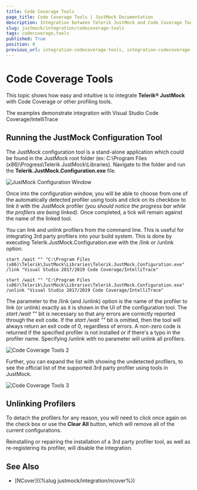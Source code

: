 ```yaml
---
title: Code Coverage Tools 
page_title: Code Coverage Tools | JustMock Documentation
description: Integration between Telerik JustMock and Code Coverage Tools such as Visual Studio Code Coverage
slug: justmock/integration/codecoverage-tools
tags: codecoverage,tools
published: True
position: 0
previous_url: integration-codecoverage-tools, integration-codecoverage-tools.html
---
```


# Code Coverage Tools

This topic shows how easy and intuitive is to integrate __Telerik® JustMock__ with Code Coverage or other profiling tools.

The examples demonstrate integration with Visual Studio Code Coverage/IntelliTrace

## Running the JustMock Configuration Tool

The JustMock configuration tool is a stand-alone application which could be found in the JustMock root folder (ex: C:\Program Files (x86)\Progress\Telerik JustMock\Libraries). Navigate to the folder and run the __Telerik.JustMock.Configuration.exe__ file.

![JustMock Configuration Window](images/CodeCoverageTools1.png)

Once into the configuration window, you will be able to choose from one of the automatically detected profiler using tools and click on its checkbox to link it with the JustMock profiler *(you should notice the progress bar while the profilers are being linked)*. Once completed, a tick will remain against the name of the linked tool.

You can link and unlink profilers from the command line. This is useful for integrating 3rd party profilers into your build system. This is done by executing Telerik.JustMock.Configuration.exe with the /link or /unlink option. 

`start /wait "" "C:\Program Files (x86)\Telerik\JustMock\Libraries\Telerik.JustMock.Configuration.exe" /link "Visual Studio 2017/2019 Code Coverage/IntelliTrace"`

`start /wait "" "C:\Program Files (x86)\Telerik\JustMock\Libraries\Telerik.JustMock.Configuration.exe" /unlink "Visual Studio 2017/2019 Code Coverage/IntelliTrace"`

The parameter to the /link (and /unlink) option is the name of the profiler to link (or unlink) exactly as it is shown in the UI of the configuration tool. The *start /wait ""* bit is necessary so that any errors are correctly reported through the exit code. If the *start /wait ""* bit is omitted, then the tool will always return an exit code of 0, regardless of errors. A non-zero code is returned if the specified profiler is not installed or if there's a typo in the profiler name. Specifying /unlink with no parameter will unlink all profilers.

![Code Coverage Tools 2](images/CodeCoverageTools2.png)

Further, you can expand the list with showing the undetected profilers, to see the official list of the supported 3rd party profiler using tools in  JustMock.   
            
![Code Coverage Tools 3](images/CodeCoverageTools3.png)

## Unlinking Profilers

To detach the profilers for any reason, you will need to click once again on the check box or use the __Clear All__ button, which will remove all of the current configurations.

Reinstalling or repairing the installation of a 3rd party profiler tool, as well as re-registering its profiler, will disable the integration.
          

## See Also

 * [NCover]({%slug justmock/integration/ncover%})

